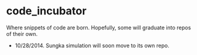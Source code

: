 code_incubator
==============

Where snippets of code are born.  Hopefully, some will graduate into repos of their own.

* 10/28/2014. Sungka simulation will soon move to its own repo.
